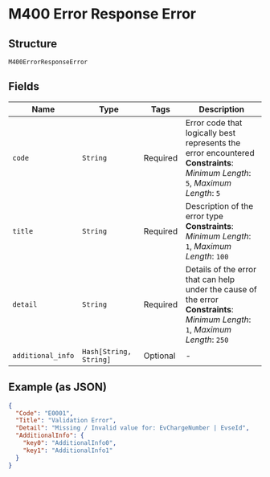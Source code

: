 
# M400 Error Response Error

## Structure

`M400ErrorResponseError`

## Fields

| Name | Type | Tags | Description |
|  --- | --- | --- | --- |
| `code` | `String` | Required | Error code that logically best represents the error encountered<br>**Constraints**: *Minimum Length*: `5`, *Maximum Length*: `5` |
| `title` | `String` | Required | Description of the error type<br>**Constraints**: *Minimum Length*: `1`, *Maximum Length*: `100` |
| `detail` | `String` | Required | Details of the error that can help under the cause of the error<br>**Constraints**: *Minimum Length*: `1`, *Maximum Length*: `250` |
| `additional_info` | `Hash[String, String]` | Optional | - |

## Example (as JSON)

```json
{
  "Code": "E0001",
  "Title": "Validation Error",
  "Detail": "Missing / Invalid value for: EvChargeNumber | EvseId",
  "AdditionalInfo": {
    "key0": "AdditionalInfo0",
    "key1": "AdditionalInfo1"
  }
}
```

